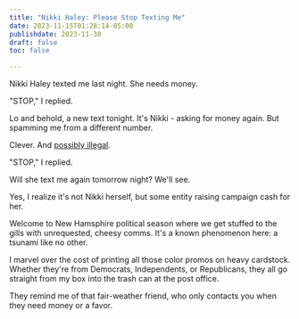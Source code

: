 ```yaml
---
title: "Nikki Haley: Please Stop Texting Me"
date: 2023-11-15T01:28:14-05:00
publishdate: 2023-11-30
draft: false
toc: false

---
```


Nikki Haley texted me last night. She needs money. 

"STOP," I replied.

Lo and behold, a new text tonight. It's Nikki - asking for money again. But spamming me from a different number. 

Clever. And <a href="https://www.fcc.gov/rules-political-campaign-calls-and-texts#:~:text=As%20text%20messages%20generally%20go,and%20instead%20manually%20dials%20them." target="blank">possibly illegal</a>. 

"STOP," I replied. 

Will she text me again tomorrow night? We'll see. 

Yes, I realize it's not Nikki herself, but some entity raising campaign cash for her. 

Welcome to New Hamsphire political season where we get stuffed to the gills with unrequested, cheesy comms. It's a known phenomenon here: a tsunami like no other.

I marvel over the cost of printing all those color promos on heavy cardstock. Whether they're from Democrats, Independents, or Republicans, they all go straight from my box into the trash can at the post office.

They remind me of that fair-weather friend, who only contacts you when they need money or a favor.
